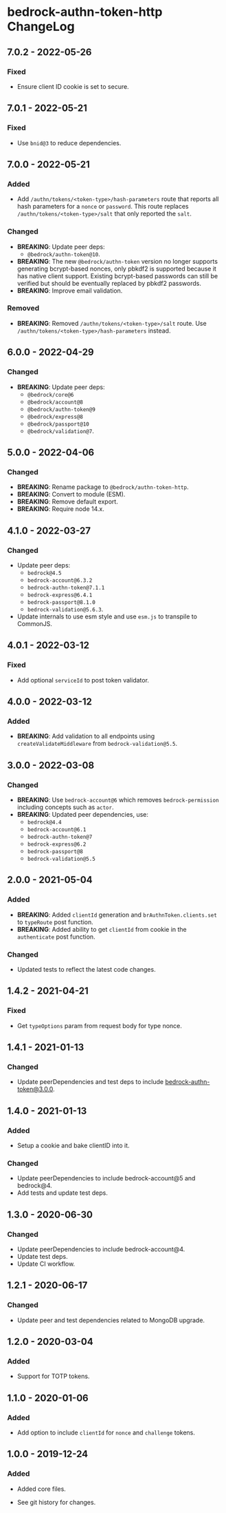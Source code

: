 # bedrock-authn-token-http ChangeLog

## 7.0.2 - 2022-05-26

### Fixed
- Ensure client ID cookie is set to secure.

## 7.0.1 - 2022-05-21

### Fixed
- Use `bnid@3` to reduce dependencies.

## 7.0.0 - 2022-05-21

### Added
- Add `/authn/tokens/<token-type>/hash-parameters` route that reports all hash
  parameters for a `nonce` or `password`. This route replaces
  `/authn/tokens/<token-type>/salt` that only reported the `salt`.

### Changed
- **BREAKING**: Update peer deps:
  - `@bedrock/authn-token@10`.
- **BREAKING**: The new `@bedrock/authn-token` version no longer supports
  generating bcrypt-based nonces, only pbkdf2 is supported because it has
  native client support. Existing bcrypt-based passwords can still be verified
  but should be eventually replaced by pbkdf2 passwords.
- **BREAKING**: Improve email validation.

### Removed
- **BREAKING**: Removed `/authn/tokens/<token-type>/salt` route.
  Use `/authn/tokens/<token-type>/hash-parameters` instead.

## 6.0.0 - 2022-04-29

### Changed
- **BREAKING**: Update peer deps:
  - `@bedrock/core@6`
  - `@bedrock/account@8`
  - `@bedrock/authn-token@9`
  - `@bedrock/express@8`
  - `@bedrock/passport@10`
  - `@bedrock/validation@7`.

## 5.0.0 - 2022-04-06

### Changed
- **BREAKING**: Rename package to `@bedrock/authn-token-http`.
- **BREAKING**: Convert to module (ESM).
- **BREAKING**: Remove default export.
- **BREAKING**: Require node 14.x.

## 4.1.0 - 2022-03-27

### Changed
- Update peer deps:
  - `bedrock@4.5`
  - `bedrock-account@6.3.2`
  - `bedrock-authn-token@7.1.1`
  - `bedrock-express@6.4.1`
  - `bedrock-passport@8.1.0`
  - `bedrock-validation@5.6.3`.
- Update internals to use esm style and use `esm.js` to
  transpile to CommonJS.

## 4.0.1 - 2022-03-12

### Fixed
- Add optional `serviceId` to post token validator.

## 4.0.0 - 2022-03-12

### Added
- **BREAKING**: Add validation to all endpoints using `createValidateMiddleware`
  from `bedrock-validation@5.5`.

## 3.0.0 - 2022-03-08

### Changed
- **BREAKING**: Use `bedrock-account@6` which removes `bedrock-permission`
  including concepts such as `actor`.
- **BREAKING**: Updated peer dependencies, use:
  - `bedrock@4.4`
  - `bedrock-account@6.1`
  - `bedrock-authn-token@7`
  - `bedrock-express@6.2`
  - `bedrock-passport@8`
  - `bedrock-validation@5.5`

## 2.0.0 - 2021-05-04

### Added
- **BREAKING**: Added `clientId` generation and `brAuthnToken.clients.set` to
  `typeRoute` post function.
- **BREAKING**: Added ability to get `clientId` from cookie in the
  `authenticate` post function.

### Changed
- Updated tests to reflect the latest code changes.

## 1.4.2 - 2021-04-21

### Fixed
- Get `typeOptions` param from request body for type nonce.

## 1.4.1 - 2021-01-13

### Changed
- Update peerDependencies and test deps to include bedrock-authn-token@3.0.0.

## 1.4.0 - 2021-01-13

### Added
- Setup a cookie and bake clientID into it.

### Changed
- Update peerDependencies to include bedrock-account@5 and bedrock@4.
- Add tests and update test deps.

## 1.3.0 - 2020-06-30

### Changed
- Update peerDependencies to include bedrock-account@4.
- Update test deps.
- Update CI workflow.

## 1.2.1 - 2020-06-17

### Changed
- Update peer and test dependencies related to MongoDB upgrade.

## 1.2.0 - 2020-03-04

### Added
- Support for TOTP tokens.

## 1.1.0 - 2020-01-06

### Added
- Add option to include `clientId` for `nonce` and `challenge` tokens.

## 1.0.0 - 2019-12-24

### Added
- Added core files.

- See git history for changes.

